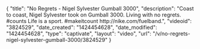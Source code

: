 {
    "title": "No Regrets - Nigel Sylvester Gumball 3000",
    "description": "Coast to coast, Nigel Sylvester took on Gumball 3000. Living with no regrets. #counts Life is a sport. #makeitcount http:\/\/nike.com\/fuelband.",
    "videoid": "3824529",
    "date_created": "1424454628",
    "date_modified": "1424454628",
    "type": "captivate",
    "layout": "video",
    "url": "\/v\/no-regrets-nigel-sylvester-gumball-3000\/3824529"
}
